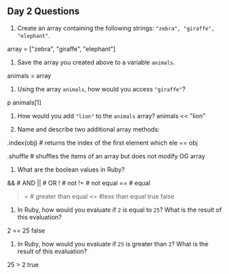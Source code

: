 ## Day 2 Questions

1. Create an array containing the following strings: `"zebra", "giraffe", "elephant"`.

array = ["zebra", "giraffe", "elephant"]

1. Save the array you created above to a variable `animals`.

animals = array

1. Using the array `animals`, how would you access `"giraffe"`?

p animals[1]

1. How would you add `"lion"` to the `animals` array?
animals << "lion"

1. Name and describe two additional array methods:

.index(obj) # returns the index of the first element which ele == obj

.shuffle # shuffles the items of an array but does not modify OG array

1. What are the boolean values in Ruby?

&& # AND
|| # OR
! # not
!= # not equal
== # equal
>= # greater than equal
<= #less than equal
true
false

1. In Ruby, how would you evaluate if `2` is equal to `25`? What is the result of this evaluation?

2 == 25
false

1. In Ruby, how would you evaluate if `25` is greater than `2`? What is the result of this evaluation?

25 > 2
true 

